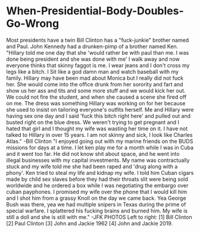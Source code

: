 # When-Presidential-Body-Doubles-Go-Wrong
Most presidents have a twin Bill Clinton has a "fuck-junkie" brother named and Paul. John Kennedy had a drunken-pimp of a brother named Ken.  "Hillary told me one day that she 'would rather be with paul than me. I was done being president and she was done with me' I walk away and now everyone thinks that skinny faggot is me. I wear jeans and I don't cross my legs like a bitch. I Sit like a god damn man and watch baseball with my family. Hillary may have been mad about Monica but I really did not fuck her. She would come into the office drunk from her sorority and fart and show us her ass and tits and some more stuff and we would kick her out. We could not fire the student, and when she caused a scene she fired off on me. The dress was something Hillary was working on for her because she used to insist on tailoring everyone's outfits herself. Me and Hillary were having sex one day and I said 'fuck this bitch right here' and pulled out and busted right on the blue dress. We weren't trying to get pregnant and I hated that girl and I thought my wife was wasting her time on it. I have not talked to Hillary in over 15 years. I am not skinny and sick, I look like Charles Atlas." -Bill Clinton  "I enjoyed going out with my marine friends on the BUDS missions for days at a time. I let ken play me for a month while I was in Cuba and it went too far. He did not know shit about space, and he went into illegal businesses with my capital investments. My name was contractually stuck and my wife told me she had been raped and 'drug along with a phony'. Ken tried to steal my life and kidnap my wife. I told him Cuban cigars made by child sex slaves before they had their throats slit were being sold worldwide and he ordered a box while I was negotiating the embargo over cuban payphones. I promised my wife over the phone that I would kill him and I shot him from a grassy Knoll on the day we came back. Yea George Bush was there, yea we had multiple snipers in Texas during the prime of special warfare. I splattered his fucking brains and burned him. My wife is still a doll and she is still with me." -JFK  PHOTOS Left to right: [1] Bill Clinton [2] Paul Clinton [3] John and Jackie 1962 [4] John and Jackie 2019.
